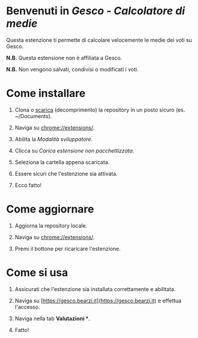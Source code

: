 # Benvenuti in *Gesco - Calcolatore di medie*

Questa estenzione ti permette di calcolare velocemente le medie dei voti su Gesco.

**N.B.** Questa estensione non è affiliata a Gesco.

**N.B.** Non vengono salvati, condivisi o modificati i voti.

# Come installare

1. Clona o [scarica](https://github.com/AleProjects/Calc-Averages-Gesco-Extension/archive/master.zip) (decomprimento) la repository in un posto sicuro (es. ~/Documents).

2. Naviga su [chrome://extensions/](chrome://extensions/).

3. Abilita la *Modalità sviluppatore*.

4. Clicca su *Carica estensione non pacchettizzata*.

5. Seleziona la cartella appena scaricata.

6. Essere sicuri che l'estenzione sia attivata.

7. Ecco fatto!

# Come aggiornare

1. Aggiorna la repository locale.

2. Naviga su [chrome://extensions/](chrome://extensions/).

3. Premi il bottone per ricaricare l'estenzione.

# Come si usa

1. Assicurati che l'estenzione sia installata correttamente e abilitata.

2. Naviga su [https://gesco.bearzi.it](https://gesco.bearzi.it) e effettua l'accesso.

3. Naviga nella tab __Valutazioni *__.

4. Fatto!